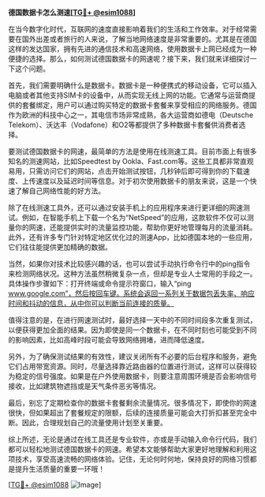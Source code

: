 **德国数据卡怎么测速[[TG💪+ @esim1088](https://t.me/s/esim1088)]**

在当今数字化时代，互联网的速度直接影响着我们的生活和工作效率。对于经常需要在国外出差或者旅行的人来说，了解当地网络速度是非常重要的。尤其是在德国这样的发达国家，拥有先进的通信技术和高速网络，使用数据卡上网已经成为一种便捷的选择。那么，如何测试德国数据卡的网速呢？接下来，我们就来详细探讨一下这个问题。

首先，我们需要明确什么是数据卡。数据卡是一种便携式的移动设备，它可以插入电脑或者其他支持SIM卡的设备中，从而实现无线上网的功能。它通常与运营商提供的套餐绑定，用户可以通过购买特定的数据卡套餐来享受相应的网络服务。德国作为欧洲的科技中心之一，其电信市场非常成熟，各大运营商如德电（Deutsche Telekom）、沃达丰（Vodafone）和O2等都提供了多种数据卡套餐供消费者选择。

要测试德国数据卡的网速，最简单的方法是使用在线测速工具。目前市面上有很多知名的测速网站，比如Speedtest by Ookla、Fast.com等。这些工具都非常直观易用，只需访问它们的网站，点击开始测试按钮，几秒钟后即可得到你的下载速度、上传速度以及延迟时间等信息。对于初次使用数据卡的朋友来说，这是一个快速了解自己网络性能的好方法。

除了在线测速工具外，还可以通过安装手机上的应用程序来进行更详细的网速测试。例如，在智能手机上下载一个名为“NetSpeed”的应用，这款软件不仅可以测量你的网速，还能提供实时的流量监控功能，帮助你更好地管理每月的流量消耗。此外，还有许多专门针对特定地区优化过的测速App，比如德国本地的一些应用，它们往往能提供更加精确的数据。

当然，如果你对技术比较感兴趣的话，也可以尝试手动执行命令行中的ping指令来检测网络状况。这种方法虽然稍微复杂一点，但却是专业人士常用的手段之一。具体操作步骤如下：打开终端或命令提示符窗口，输入“ping www.google.com”，然后按回车键。系统会返回一系列关于数据包丢失率、响应时间和抖动的信息，从中你可以判断当前连接的质量。

值得注意的是，在进行网速测试时，最好选择一天中的不同时间段多次重复测试，以便获得更加全面的结果。因为即使是同一个数据卡，在不同时刻也可能受到不同的影响因素，比如高峰时段可能会导致网络拥堵，进而降低速度。

另外，为了确保测试结果的有效性，建议关闭所有不必要的后台程序和服务，避免它们占用带宽资源。同时，尽量选择靠近路由器的位置进行测试，这样可以获得较为稳定的信号强度。如果是在户外使用数据卡，则要注意周围环境是否会影响信号接收，比如建筑物遮挡或是天气条件恶劣等情况。

最后，别忘了定期检查你的数据卡套餐剩余流量情况。很多情况下，即使你的网速很快，但如果超出了套餐规定的限额，后续的连接质量可能会大打折扣甚至完全中断。因此，合理规划自己的流量使用计划至关重要。

综上所述，无论是通过在线工具还是专业软件，亦或是手动输入命令行代码，我们都可以轻松地测试德国数据卡的网速。希望本文能够帮助大家更好地理解和利用这项技术，享受高速流畅的网络体验。记住，无论何时何地，保持良好的网络习惯都是提升生活质量的重要一环哦！

[[TG💪+ @esim1088](https://t.me/s/esim1088) ![Image](https://i.postimg.cc/4NQfJmqS/Snipaste-2025-05-13-00-14-12.png)]